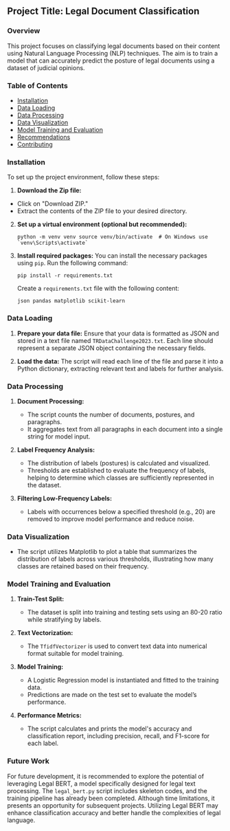 
## Project Title: Legal Document Classification

### Overview

This project focuses on classifying legal documents based on their content using Natural Language Processing (NLP) techniques. The aim is to train a model that can accurately predict the posture of legal documents using a dataset of judicial opinions.

### Table of Contents

- [Installation](#installation)
- [Data Loading](#data-loading)
- [Data Processing](#data-processing)
- [Data Visualization](#data-visualization)
- [Model Training and Evaluation](#model-training-and-evaluation)
- [Recommendations](#recommendations)
- [Contributing](#contributing)

### Installation

To set up the project environment, follow these steps:

1.  **Download the Zip file:**
   - Click on "Download ZIP." 
   - Extract the contents of the ZIP file to your desired directory.

    
2. **Set up a virtual environment (optional but recommended):**
        
    `` python -m venv venv source venv/bin/activate  # On Windows use `venv\Scripts\activate` ``
    
3. **Install required packages:** You can install the necessary packages using `pip`. Run the following command:
    

    
    `pip install -r requirements.txt`
    
    Create a `requirements.txt` file with the following content:
    

    
    `json pandas matplotlib scikit-learn`
    

### Data Loading

1. **Prepare your data file:** Ensure that your data is formatted as JSON and stored in a text file named `TRDataChallenge2023.txt`. Each line should represent a separate JSON object containing the necessary fields.
    
2. **Load the data:** The script will read each line of the file and parse it into a Python dictionary, extracting relevant text and labels for further analysis.
    

### Data Processing

1. **Document Processing:**
    
    - The script counts the number of documents, postures, and paragraphs.
    - It aggregates text from all paragraphs in each document into a single string for model input.
2. **Label Frequency Analysis:**
    
    - The distribution of labels (postures) is calculated and visualized.
    - Thresholds are established to evaluate the frequency of labels, helping to determine which classes are sufficiently represented in the dataset.
3. **Filtering Low-Frequency Labels:**
    
    - Labels with occurrences below a specified threshold (e.g., 20) are removed to improve model performance and reduce noise.

### Data Visualization

- The script utilizes Matplotlib to plot a table that summarizes the distribution of labels across various thresholds, illustrating how many classes are retained based on their frequency.

### Model Training and Evaluation

1. **Train-Test Split:**
    
    - The dataset is split into training and testing sets using an 80-20 ratio while stratifying by labels.
2. **Text Vectorization:**
    
    - The `TfidfVectorizer` is used to convert text data into numerical format suitable for model training.
3. **Model Training:**
    
    - A Logistic Regression model is instantiated and fitted to the training data.
    - Predictions are made on the test set to evaluate the model’s performance.
4. **Performance Metrics:**
    
    - The script calculates and prints the model's accuracy and classification report, including precision, recall, and F1-score for each label.

### Future Work

For future development, it is recommended to explore the potential of leveraging Legal BERT, a model specifically designed for legal text processing. The `legal_bert.py` script includes skeleton codes, and the training pipeline has already been completed. Although time limitations, it presents an opportunity for subsequent projects. Utilizing Legal BERT may enhance classification accuracy and better handle the complexities of legal language.